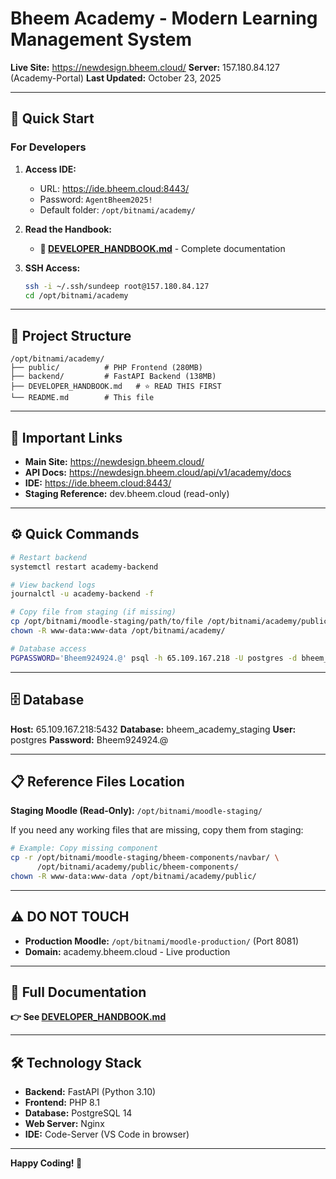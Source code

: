# Bheem Academy - Modern Learning Management System

**Live Site:** https://newdesign.bheem.cloud/
**Server:** 157.180.84.127 (Academy-Portal)
**Last Updated:** October 23, 2025

---

## 🚀 Quick Start

### For Developers

1. **Access IDE:**
   - URL: https://ide.bheem.cloud:8443/
   - Password: `AgentBheem2025!`
   - Default folder: `/opt/bitnami/academy/`

2. **Read the Handbook:**
   - **📖 [DEVELOPER_HANDBOOK.md](./DEVELOPER_HANDBOOK.md)** - Complete documentation

3. **SSH Access:**
   ```bash
   ssh -i ~/.ssh/sundeep root@157.180.84.127
   cd /opt/bitnami/academy
   ```

---

## 📁 Project Structure

```
/opt/bitnami/academy/
├── public/          # PHP Frontend (280MB)
├── backend/         # FastAPI Backend (138MB)
├── DEVELOPER_HANDBOOK.md   # ⭐ READ THIS FIRST
└── README.md        # This file
```

---

## 🔗 Important Links

- **Main Site:** https://newdesign.bheem.cloud/
- **API Docs:** https://newdesign.bheem.cloud/api/v1/academy/docs
- **IDE:** https://ide.bheem.cloud:8443/
- **Staging Reference:** dev.bheem.cloud (read-only)

---

## ⚙️ Quick Commands

```bash
# Restart backend
systemctl restart academy-backend

# View backend logs
journalctl -u academy-backend -f

# Copy file from staging (if missing)
cp /opt/bitnami/moodle-staging/path/to/file /opt/bitnami/academy/public/path/to/
chown -R www-data:www-data /opt/bitnami/academy/

# Database access
PGPASSWORD='Bheem924924.@' psql -h 65.109.167.218 -U postgres -d bheem_academy_staging
```

---

## 🗄️ Database

**Host:** 65.109.167.218:5432
**Database:** bheem_academy_staging
**User:** postgres
**Password:** Bheem924924.@

---

## 📋 Reference Files Location

**Staging Moodle (Read-Only):** `/opt/bitnami/moodle-staging/`

If you need any working files that are missing, copy them from staging:

```bash
# Example: Copy missing component
cp -r /opt/bitnami/moodle-staging/bheem-components/navbar/ \
      /opt/bitnami/academy/public/bheem-components/
chown -R www-data:www-data /opt/bitnami/academy/public/
```

---

## ⚠️ DO NOT TOUCH

- **Production Moodle:** `/opt/bitnami/moodle-production/` (Port 8081)
- **Domain:** academy.bheem.cloud - Live production

---

## 📖 Full Documentation

**👉 See [DEVELOPER_HANDBOOK.md](./DEVELOPER_HANDBOOK.md)**

---

## 🛠️ Technology Stack

- **Backend:** FastAPI (Python 3.10)
- **Frontend:** PHP 8.1
- **Database:** PostgreSQL 14
- **Web Server:** Nginx
- **IDE:** Code-Server (VS Code in browser)

---

**Happy Coding! 🚀**
